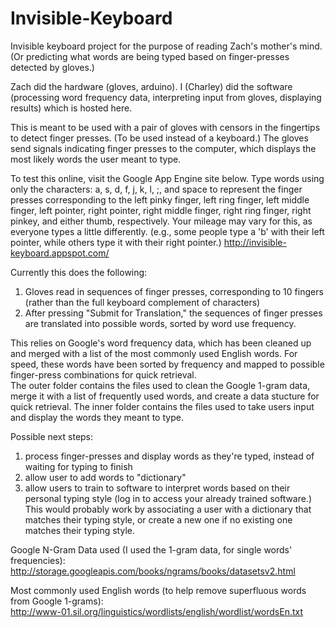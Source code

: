 Invisible-Keyboard
==================

Invisible keyboard project for the purpose of reading Zach's mother's mind.  (Or predicting what words are being typed based on finger-presses detected by gloves.)  

Zach did the hardware (gloves, arduino). I (Charley) did the software (processing word frequency data, interpreting input from gloves, displaying results) which is hosted here.

This is meant to be used with a pair of gloves with censors in the fingertips to detect finger presses.  (To be used instead of a keyboard.)  The gloves send signals indicating finger presses to the computer, which displays the most likely words the user meant to type.  

To test this online, visit the Google App Engine site below.  Type words using only the characters: a, s, d, f, j, k, l, ;, and space to represent the finger presses corresponding to the left pinky finger, left ring finger, left middle finger, left pointer, right pointer, right middle finger, right ring finger, right pinkey, and either thumb, respectively.  Your mileage may vary for this, as everyone types a little differently.  (e.g., some people type a 'b' with their left pointer, while others type it with their right pointer.) 
http://invisible-keyboard.appspot.com/

Currently this does the following:<br>
1) Gloves read in sequences of finger presses, corresponding to 10 fingers (rather than the full keyboard complement of characters)<br>
2) After pressing "Submit for Translation," the sequences of finger presses are translated into possible words, sorted by word use frequency.  

This relies on Google's word frequency data, which has been cleaned up and merged with a list of the most commonly used English words.  For speed, these words have been sorted by frequency and mapped to possible finger-press combinations for quick retrieval.  
The outer folder contains the files used to clean the Google 1-gram data, merge it with a list of frequently used words, and create a data stucture for quick retrieval.  The inner folder contains the files used to take users input and display the words they meant to type.  

Possible next steps:<br>
1) process finger-presses and display words as they're typed, instead of waiting for typing to finish<br>
2) allow user to add words to "dictionary"<br>
3) allow users to train to software to interpret words based on their personal typing style (log in to access your already trained software.)  This would probably work by associating a user with a dictionary that matches their typing style, or create a new one if no existing one matches their typing style.  

Google N-Gram Data used (I used the 1-gram data, for single words' frequencies):<br>
http://storage.googleapis.com/books/ngrams/books/datasetsv2.html

Most commonly used English words (to help remove superfluous words from Google 1-grams):<br>
http://www-01.sil.org/linguistics/wordlists/english/wordlist/wordsEn.txt
